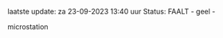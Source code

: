 laatste update: 
za 23-09-2023 13:40   uur 
Status: FAALT - geel - 
<div class="service Y">microstation</div>